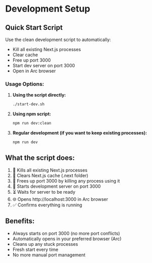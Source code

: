 # Development Setup

## Quick Start Script

Use the clean development script to automatically:

- Kill all existing Next.js processes
- Clear cache
- Free up port 3000
- Start dev server on port 3000
- Open in Arc browser

### Usage Options:

1. **Using the script directly:**

   ```bash
   ./start-dev.sh
   ```

2. **Using npm script:**

   ```bash
   npm run dev:clean
   ```

3. **Regular development (if you want to keep existing processes):**
   ```bash
   npm run dev
   ```

## What the script does:

1. 🔪 Kills all existing Next.js processes
2. 🧹 Clears Next.js cache (.next folder)
3. 🚪 Frees up port 3000 by killing any process using it
4. 🚀 Starts development server on port 3000
5. ⏳ Waits for server to be ready
6. 🌐 Opens http://localhost:3000 in Arc browser
7. ✅ Confirms everything is running

## Benefits:

- Always starts on port 3000 (no more port conflicts)
- Automatically opens in your preferred browser (Arc)
- Cleans up any stuck processes
- Fresh start every time
- No more manual port management
